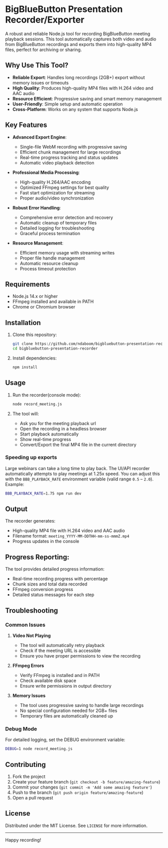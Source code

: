 # BigBlueButton Presentation Recorder/Exporter

A robust and reliable Node.js tool for recording BigBlueButton meeting playback sessions. This tool automatically captures both video and audio from BigBlueButton recordings and exports them into high-quality MP4 files, perfect for archiving or sharing.

## Why Use This Tool?

- **Reliable Export**: Handles long recordings (2GB+) export without memory issues or timeouts
- **High Quality**: Produces high-quality MP4 files with H.264 video and AAC audio
- **Resource Efficient**: Progressive saving and smart memory management
- **User-Friendly**: Simple setup and automatic operation
- **Cross-Platform**: Works on any system that supports Node.js

## Key Features

- **Advanced Export Engine**:
  - Single-file WebM recording with progressive saving
  - Efficient chunk management for large recordings
  - Real-time progress tracking and status updates
  - Automatic video playback detection

- **Professional Media Processing**:
  - High-quality H.264/AAC encoding
  - Optimized FFmpeg settings for best quality
  - Fast start optimization for streaming
  - Proper audio/video synchronization

- **Robust Error Handling**:
  - Comprehensive error detection and recovery
  - Automatic cleanup of temporary files
  - Detailed logging for troubleshooting
  - Graceful process termination

- **Resource Management**:
  - Efficient memory usage with streaming writes
  - Proper file handle management
  - Automatic resource cleanup
  - Process timeout protection

## Requirements

- Node.js 14.x or higher
- FFmpeg installed and available in PATH
- Chrome or Chromium browser

## Installation

1. Clone this repository:
   ```bash
   git clone https://github.com/ndaboom/bigbluebutton-presentation-recorder.git
   cd bigbluebutton-presentation-recorder
   ```

2. Install dependencies:
   ```bash
   npm install
   ```

## Usage

1. Run the recorder(console mode):
   ```bash
   node record_meeting.js
   ```

2. The tool will:
   - Ask you for the meeting playback url
   - Open the recording in a headless browser
   - Start playback automatically
   - Show real-time progress
   - Convert/Export the final MP4 file in the current directory

### Speeding up exports

Large webinars can take a long time to play back. The UI/API recorder automatically attempts to play meetings at 1.25x speed. You can adjust this with the `BBB_PLAYBACK_RATE` environment variable (valid range `0.5` – `2.0`). Example:

```bash
BBB_PLAYBACK_RATE=1.75 npm run dev
```

## Output

The recorder generates:
- High-quality MP4 file with H.264 video and AAC audio
- Filename format: `meeting_YYYY-MM-DDTHH-mm-ss-mmmZ.mp4`
- Progress updates in the console

## Progress Reporting:
The tool provides detailed progress information:
- Real-time recording progress with percentage
- Chunk sizes and total data recorded
- FFmpeg conversion progress
- Detailed status messages for each step

## Troubleshooting

### Common Issues

1. **Video Not Playing**
   - The tool will automatically retry playback
   - Check if the meeting URL is accessible
   - Ensure you have proper permissions to view the recording

2. **FFmpeg Errors**
   - Verify FFmpeg is installed and in PATH
   - Check available disk space
   - Ensure write permissions in output directory

3. **Memory Issues**
   - The tool uses progressive saving to handle large recordings
   - No special configuration needed for 2GB+ files
   - Temporary files are automatically cleaned up

### Debug Mode

For detailed logging, set the DEBUG environment variable:
```bash
DEBUG=1 node record_meeting.js
```

## Contributing

1. Fork the project
2. Create your feature branch (`git checkout -b feature/amazing-feature`)
3. Commit your changes (`git commit -m 'Add some amazing feature'`)
4. Push to the branch (`git push origin feature/amazing-feature`)
5. Open a pull request

## License

Distributed under the MIT License. See `LICENSE` for more information.

---
Happy recording!
